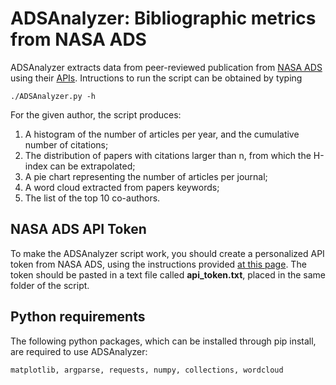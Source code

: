 # ADSAnalyzer: Bibliographic metrics from NASA ADS

ADSAnalyzer extracts data from peer-reviewed publication from [NASA
ADS](https://ui.adsabs.harvard.edu/) using their
[APIs](https://ui.adsabs.harvard.edu/help/api/). Intructions to run the script can be obtained
by typing

    ./ADSAnalyzer.py -h

For the given author, the script produces:
1. A histogram of the number of articles per year, and the cumulative number of citations;
2. The distribution of papers with citations larger than n, from which the H-index can be extrapolated;
3. A pie chart representing the number of articles per journal;
4. A word cloud extracted from papers keywords;
5. The list of the top 10 co-authors.

## NASA ADS API Token

To make the ADSAnalyzer script work, you should create a personalized API token
from NASA ADS, using the instructions provided [at this
page](https://ui.adsabs.harvard.edu/user/settings/token). The token should be
pasted in a text file called **api_token.txt**, placed in the same folder of
the script. 

## Python requirements

The following python packages, which can be installed through pip install, are required to use ADSAnalyzer:

    matplotlib, argparse, requests, numpy, collections, wordcloud

